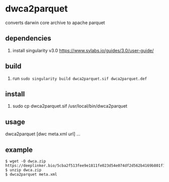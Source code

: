 # dwca2parquet
converts darwin core archive to apache parquet

## dependencies

1. install singularity v3.0 https://www.sylabs.io/guides/3.0/user-guide/


## build

1. run ```sudo singularity build dwca2parquet.sif dwca2parquet.def```

## install

1. sudo cp dwca2parquet.sif /usr/local/bin/dwca2parquet

## usage 

dwca2parquet [dwc meta.xml url] ...

## example

```console
$ wget -O dwca.zip https://deeplinker.bio/5cba2f513fee9e1811fe023d54e074df2d562b4169b801f15abacd772e7528f8 
$ unzip dwca.zip
$ dwca2parquet meta.xml

